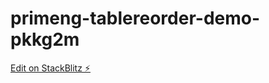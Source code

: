 # primeng-tablereorder-demo-pkkg2m

[Edit on StackBlitz ⚡️](https://stackblitz.com/edit/primeng-tablereorder-demo-pkkg2m)